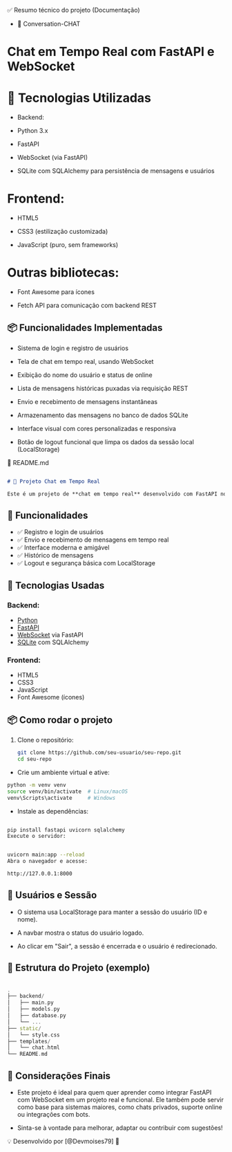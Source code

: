 ✅ Resumo técnico do projeto (Documentação)
- 📌 Conversation-CHAT

# Chat em Tempo Real com FastAPI e WebSocket

# 🧰 Tecnologias Utilizadas
- Backend:

- Python 3.x

- FastAPI

- WebSocket (via FastAPI)

- SQLite com SQLAlchemy para persistência de mensagens e usuários

# Frontend:

- HTML5

- CSS3 (estilização customizada)

- JavaScript (puro, sem frameworks)

# Outras bibliotecas:

- Font Awesome para ícones

- Fetch API para comunicação com backend REST

## 📦 Funcionalidades Implementadas
- Sistema de login e registro de usuários

- Tela de chat em tempo real, usando WebSocket

- Exibição do nome do usuário e status de online

- Lista de mensagens históricas puxadas via requisição REST

- Envio e recebimento de mensagens instantâneas

- Armazenamento das mensagens no banco de dados SQLite

- Interface visual com cores personalizadas e responsiva

- Botão de logout funcional que limpa os dados da sessão local (LocalStorage)

📝 README.md 
```markdown

# 💬 Projeto Chat em Tempo Real

Este é um projeto de **chat em tempo real** desenvolvido com FastAPI no backend e HTML/CSS/JS no frontend. Ele permite que usuários se registrem, façam login e conversem de forma instantânea através de WebSockets.
```

## 🚀 Funcionalidades

- ✅ Registro e login de usuários
- ✅ Envio e recebimento de mensagens em tempo real
- ✅ Interface moderna e amigável
- ✅ Histórico de mensagens
- ✅ Logout e segurança básica com LocalStorage

## 🧰 Tecnologias Usadas

### Backend:
- [Python](https://www.python.org/)
- [FastAPI](https://fastapi.tiangolo.com/)
- [WebSocket](https://developer.mozilla.org/en-US/docs/Web/API/WebSockets_API) via FastAPI
- [SQLite](https://www.sqlite.org/index.html) com SQLAlchemy

### Frontend:
- HTML5
- CSS3
- JavaScript
- Font Awesome (ícones)

## 📦 Como rodar o projeto

1. Clone o repositório:
   ```bash
   git clone https://github.com/seu-usuario/seu-repo.git
   cd seu-repo
   ```
- Crie um ambiente virtual e ative:

```bash
python -m venv venv
source venv/bin/activate  # Linux/macOS
venv\Scripts\activate     # Windows
``` 
- Instale as dependências:

```bash

pip install fastapi uvicorn sqlalchemy
Execute o servidor:
```

```bash

uvicorn main:app --reload
Abra o navegador e acesse:

http://127.0.0.1:8000
```

## 👤 Usuários e Sessão
- O sistema usa LocalStorage para manter a sessão do usuário (ID e nome).

- A navbar mostra o status do usuário logado.

- Ao clicar em "Sair", a sessão é encerrada e o usuário é redirecionado.

## 📁 Estrutura do Projeto (exemplo)
```cpp

.
├── backend/
│   ├── main.py
│   ├── models.py
│   ├── database.py
│   └── ...
├── static/
│   └── style.css
├── templates/
│   └── chat.html
└── README.md
```

## 📝 Considerações Finais
- Este projeto é ideal para quem quer aprender como integrar FastAPI com WebSocket em um projeto real e funcional. Ele também pode servir como base para sistemas maiores, como chats privados, suporte online ou integrações com bots.

- Sinta-se à vontade para melhorar, adaptar ou contribuir com sugestões!

💡 Desenvolvido por [@Devmoises79] 🙌

